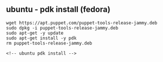 ## ubuntu - pdk install (fedora)
```no-highlight
wget https://apt.puppet.com/puppet-tools-release-jammy.deb
sudo dpkg -i puppet-tools-release-jammy.deb
sudo apt-get -y update
sudo apt-get install -y pdk
rm puppet-tools-release-jammy.deb

<!-- ubuntu pdk install -->
```
